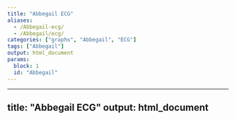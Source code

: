 ```yaml
---
title: "Abbegail ECG"
aliases:
  - /Abbegail-ecg/
  - /Abbegail/ecg/
categories: ["graphs", "Abbegail", "ECG"]
tags: ["Abbegail"]
output: html_document
params:
  block: 1
  id: "Abbegail"
---
```


---
title: "Abbegail ECG"
output: html_document
---










